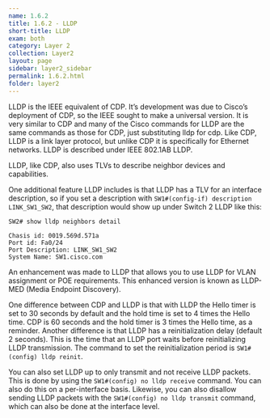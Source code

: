 ```yaml
---
name: 1.6.2
title: 1.6.2 - LLDP
short-title: LLDP
exam: both
category: Layer 2
collection: Layer2
layout: page
sidebar: layer2_sidebar
permalink: 1.6.2.html
folder: layer2
---
```

LLDP is the IEEE equivalent of CDP. It’s development was due to Cisco’s deployment of CDP, so the IEEE sought to make a universal version. It is very similar to CDP and many of the Cisco commands for LLDP are the same commands as those for CDP, just substituting lldp for cdp. Like CDP, LLDP is a link layer protocol, but unlike CDP it is specifically for Ethernet networks. LLDP is described under IEEE 802.1AB LLDP.

LLDP, like CDP, also uses TLVs to describe neighbor devices and capabilities.

One additional feature LLDP includes is that LLDP has a TLV for an interface description, so if you set a description with `SW1#(config-if) description LINK_SW1_SW2`, that description would show up under Switch 2 LLDP like this:
```
SW2# show lldp neighbors detail

Chasis id: 0019.569d.571a
Port id: Fa0/24
Port Description: LINK_SW1_SW2
System Name: SW1.cisco.com
```

An enhancement was made to LLDP that allows you to use LLDP for VLAN assignment or POE requirements. This enhanced version is known as LLDP-MED (Media Endpoint Discovery).

One difference between CDP and LLDP is that with LLDP the Hello timer is set to 30 seconds by default and the hold time is set to 4 times the Hello time. CDP is 60 seconds and the hold timer is 3 times the Hello time, as a reminder. Another difference is that LLDP has a reinitialization delay (default 2 seconds).  This is the time that an LLDP port waits before reinitializing LLDP transmission. The command to set the reinitialization period is `SW1#(config) lldp reinit`.

You can also set LLDP up to only transmit and not receive LLDP packets. This is done by using the `SW1#(config) no lldp receive` command. You can also do this on a per-interface basis. Likewise, you can also disallow sending LLDP packets with the `SW1#(config) no lldp transmit` command, which can also be done at the interface level.

